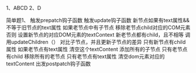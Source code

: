 1、ABCD
2、D

简单题1、
触发prepatch钩子函数
触发update钩子函数
新节点如果有text属性&&不等于旧节点的text属性
	如果老节点中有子节点
		移除老节点child对应的COM元素
	否则
		设置新节点的对应DOM元素的textContext
新老节点都有child，且不相等
	调用updateChildren（）
	对比子节点，并且更新子节点的差异
只有新节点有child属性
	如果老节点有text属性
		清空这个textContent
	添加所有的子节点
只有老节点有child
	移除所有的老节点
只有老节点有text属性
	清空dom元素对应的textContent
出发postpatch钩子函数